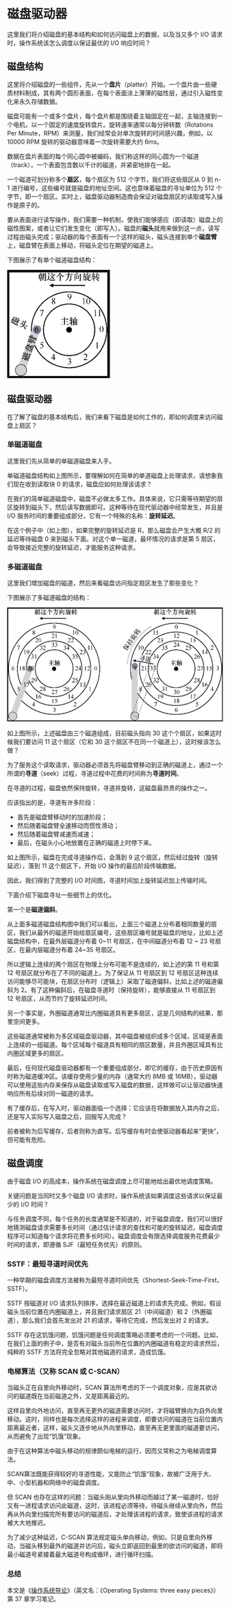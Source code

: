 # 磁盘驱动器

这里我们将介绍磁盘的基本结构和如何访问磁盘上的数据，以及当又多个 I/O 请求时，操作系统该怎么调度以保证最优的 I/O 响应时间？

## 磁盘结构

这里将介绍磁盘的一些组件，先从一个**盘片**（platter）开始。一个盘片由一些硬质材料制成，其有两个圆形表面，在每个表面涂上薄薄的磁性层，通过引入磁性变化来永久存储数据。

磁盘可能有一个或多个盘片，每个盘片都是围绕着主轴固定在一起，主轴连接到一个电机，以一个固定的速度旋转盘片。旋转速率通常以每分钟转数（Rotations Per Minute，RPM）来测量，我们经常会对单次旋转的时间感兴趣，例如，以 10000 RPM 旋转的驱动器意味着一次旋转需要大约 6ms。

数据在盘片表面的每个同心圆中被编码，我们称这样的同心圆为一个磁道（track），一个表面包含数以千计的磁道，并紧密地排在一起。

一个磁道可划分称多个**扇区**，每个扇区为 512 个字节，我们将这些扇区从 0 到 n-1 进行编号，这些编号就是磁盘的地址空间。这也意味着磁盘的寻址单位为 512 个字节，即一个扇区。实时上，磁盘驱动器制造商会保证对磁盘扇区的读取或写入操作是原子的。

要从表面进行读写操作，我们需要一种机制，使我们能够感应（即读取）磁盘上的磁性图案，或者让它们发生变化（即写入）。磁盘的**磁头**就用来做到这一点，读写过程由磁头完成；驱动器的每个表面有一个这样的磁头，磁头连接到单个**磁盘臂**上，磁盘臂在表面上移动，将磁头定位在期望的磁道上。

下图展示了有单个磁道磁盘结构：

![](../images/5.2-1-单磁道磁盘.png)



## 磁盘驱动器

在了解了磁盘的基本结构后，我们来看下磁盘是如何工作的，即如何调度来访问磁盘上扇区？

### 单磁道磁盘

这里我们先从简单的单磁道磁盘来入手。

单磁道磁盘结构如上图所示，要理解如何在简单的单道磁盘上处理请求，请想象我们现在收到读取块 0 的请求，磁盘应如何处理该请求？

在我们的简单磁道磁盘中，磁盘不必做太多工作。具体来说，它只需等待期望的扇区旋转到磁头下，然后读写数据即可。这种等待在现代驱动器中经常发生，并且是 I/O 服务时间的重要组成部分，它有一个特殊的名称：**旋转延迟**。

在这个例子中（如上图），如果完整的旋转延迟是 R，那么磁盘会产生大概 R/2 的延迟等待磁盘 0 来到磁头下面。对这个单一磁道，最坏情况的请求是第 5 扇区，会导致接近完整的旋转延迟，才能服务这种请求。

### 多磁道磁盘

这里我们增加磁盘的磁道，然后来看磁盘访问指定扇区发生了那些变化？

下图展示了多磁道磁盘的结构：

![](../images/5.2-2-多磁道磁盘.png)

如上图所示，上述磁盘由三个磁道组成，目前磁头指向 30 这个个扇区，如果这时候我们要访问 11 这个扇区（它和 30 这个扇区不在同一个磁道上），这时候该怎么做？

为了服务这个读取请求，驱动器必须首先将磁盘臂移动到正确的磁道上，通过一个所谓的**寻道**（seek）过程，寻道过程中花费的时间称为**寻道时间**。

在寻道的过程，磁盘依然保持旋转，寻道并旋转，这磁盘最昂贵的操作之一。

应该指出的是，寻道有许多阶段：

- 首先是磁盘臂移动时的加速阶段；
- 然后随着磁盘臂全速移动而惯性滑动；
- 然后随着磁盘臂减速而减速；
- 最后，在磁头小心地放置在正确的磁道上时停下来。

如上图所示，磁盘在完成寻道操作后，会落到 9 这个扇区，然后经过旋转（旋转延迟），落到 11 这个扇区下，开始 I/O 操作的最后阶段传输数据。

因此，我们得到了完整的 I/O 时间图，寻道时间加上旋转延迟加上传输时间。



下面介绍下磁盘寻址一些细节上的优化。

第一个是**磁道偏斜**。

从上面多磁道磁盘结构图中我们可以看出，上面三个磁道上分布着相同数量的扇区，我们从最外的磁道开始给扇区编号，这些扇区编号就是磁盘的地址，比如上述磁盘结构中，在最外层磁道分布着 0~11 号扇区，在中间磁道分布着 12 ~ 23 号扇区，在最内层磁道分布着 24~35 号扇区。

所以逻辑上连续的两个扇区在物理上分布可能不是连续的，如上述的第 11 号和第 12 号扇区就分布在了不同的磁道上。为了保证从 11 号扇区到 12 号扇区这种连续访问能够尽可能块，在扇区分布时（逻辑上）采取了磁道偏斜，比如上述的磁道偏斜为 2。有了这种偏斜后，在磁盘寻道时（保持旋转），能够直接从 11 号扇区到 12 号扇区，从而节约了旋转延迟时间。



另一个事实是，外圈磁道通常比内圈磁道具有更多扇区，这是几何结构的结果，那里空间更多。

这些磁道通常被称为多区域磁盘驱动器，其中磁盘被组织成多个区域，区域是表面上连续的一组磁道。每个区域每个磁道具有相同的扇区数量，并且外圈区域具有比内圈区域更多的扇区。



最后，任何现代磁盘驱动器都有一个重要组成部分，即它的缓存，由于历史原因有时称为磁道缓冲区。该缓存使用少量的内存（通常大约 8MB 或 16MB），驱动器可以使用这些内存来保存从磁盘读取或写入磁盘的数据，这样做可以让驱动器快速响应所有后续对同一磁道的请求。

有了缓存后，在写入时，驱动器面临一个选择：它应该在将数据放入其内存之后，还是写入实际写入磁盘之后，回报写入完成？

前者被称为后写缓存，后者则称为直写。后写缓存有时会使驱动器看起来“更快”，但可能有危险。

## 磁盘调度

由于磁盘 I/O 的高成本，操作系统在磁盘调度上尽可能地给出最优地调度策略。

关键问题是当同时又多个磁盘 I/O 请求时，操作系统该如果调度这些请求以保证最少的 I/O 时间？

与任务调度不同，每个任务的长度通常是不知道的，对于磁盘调度，我们可以很好地猜测磁盘请求需要多长时间（通过估计请求的查找和可能的旋转延迟，磁盘调度程序可以知道每个请求将花费多长时间）。磁盘调度会有限选择调度服务花费最少时间的请求，即遵循 SJF（最短任务优先）的原则。

### SSTF：最短寻道时间优先

一种早期的磁盘调度方法被称为最短寻道时间优先（Shortest-Seek-Time-First，SSTF）。

SSTF 按磁道对 I/O 请求队列排序，选择在最近磁道上的请求先完成。例如，假设磁头当前位置在内圈磁道上，并且我们请求扇区 21（中间磁道）和 2（外圈磁道），那么我们会首先发出对 21 的请求，等待它完成，然后发出对 2 的请求。

SSTF 存在这饥饿问题，饥饿问题是任何调度策略必须要考虑的一个问题。比如，在我们上面的例子中，是否有对磁头当前所在位置的内圈磁道有稳定的请求然后，纯粹的 SSTF 方法将完全忽略对其他磁道的请求，造成饥饿。

### 电梯算法（又称 SCAN 或 C-SCAN）

当磁头正在自里向外移动时，SCAN 算法所考虑的下一个调度对象，应是其欲访问的磁道既在当前磁道之外，又是距离最近的。

这样自里向外地访问，直至再无更外的磁道需要访问时，才将磁臂换向为自外向里移动。这时，同样也是每次选择这样的进程来调度，即要访问的磁道在当前位置内距离最近者，这样，磁头又逐步地从外向里移动，直至再无更里面的磁道要访问，从而避免了出现“饥饿”现象。

由于在这种算法中磁头移动的规律颇似电梯的运行，因而又常称之为电梯调度算法。


SCAN算法既能获得较好的寻道性能，又能防止“饥饿”现象，故被广泛用于大、中、小型机器和网络中的磁盘调度。

但 SCAN 也存在这样的问题：当磁头刚从里向外移动而越过了某一磁道时，恰好又有一进程请求访问此磁道，这时，该进程必须等待，待磁头继续从里向外，然后再从外向里扫描完所有要访问的磁道后，才处理该进程的请求，致使该进程的请求被大大地推迟。

为了减少这种延迟，C-SCAN 算法规定磁头单向移动，例如，只是自里向外移动，当磁头移到最外的磁道并访问后，磁头立即返回到最里的欲访问的磁道，即将最小磁道号紧接着最大磁道号构成循环，进行循环扫描。

### 总结

本文是《[操作系统导论](https://weread.qq.com/web/reader/db8329d071cc7f70db8a479kc81322c012c81e728d9d180)》（英文名：《Operating Systems: three easy pieces》）第 37 章学习笔记。

